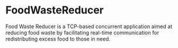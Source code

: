 # FoodWasteReducer
Food Waste Reducer is a TCP-based concurrent application aimed at reducing food waste by facilitating real-time communication for redistributing excess food to those in need.

